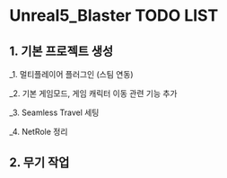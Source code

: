 # Unreal5_Blaster TODO LIST


## 1. 기본 프로젝트 생성

_1. 멀티플레이어 플러그인 (스팀 연동)

_2. 기본 게임모드, 게임 캐릭터 이동 관련 기능 추가

_3. Seamless Travel 세팅

_4. NetRole 정리


## 2. 무기 작업
